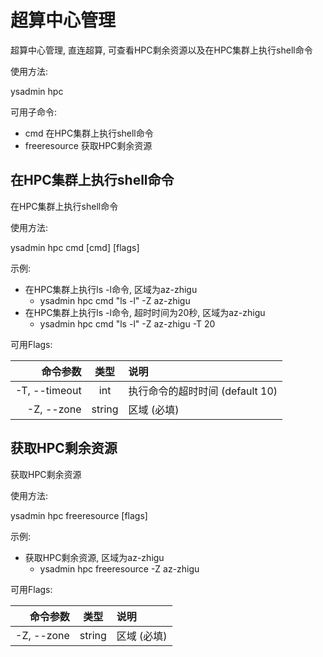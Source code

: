 # 超算中心管理

超算中心管理, 直连超算, 可查看HPC剩余资源以及在HPC集群上执行shell命令

使用方法:

ysadmin hpc

可用子命令:

- cmd   在HPC集群上执行shell命令
- freeresource   获取HPC剩余资源

## 在HPC集群上执行shell命令

在HPC集群上执行shell命令

使用方法:

ysadmin hpc cmd [cmd] [flags]

示例:

- 在HPC集群上执行ls -l命令, 区域为az-zhigu
  - ysadmin hpc cmd "ls -l" -Z az-zhigu
- 在HPC集群上执行ls -l命令, 超时时间为20秒, 区域为az-zhigu
  - ysadmin hpc cmd "ls -l" -Z az-zhigu -T 20

可用Flags:

| 命令参数 | 类型 | 说明 |
| ---: | :---: | :--- |
| -T, --timeout |  int |   执行命令的超时时间 \(default 10\) |
| -Z, --zone |  string |   区域 \(必填\) |

## 获取HPC剩余资源

获取HPC剩余资源

使用方法:

ysadmin hpc freeresource [flags]

示例:

- 获取HPC剩余资源, 区域为az-zhigu
  - ysadmin hpc freeresource -Z az-zhigu

可用Flags:

| 命令参数 | 类型 | 说明 |
| ---: | :---: | :--- |
| -Z, --zone |  string |   区域 \(必填\) |

